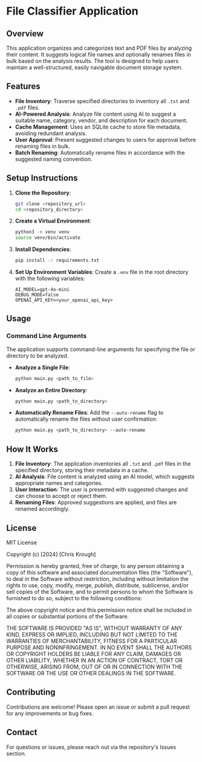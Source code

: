 # File Classifier Application

## Overview
This application organizes and categorizes text and PDF files by analyzing their content. It suggests logical file names and optionally renames files in bulk based on the analysis results. The tool is designed to help users maintain a well-structured, easily navigable document storage system.

## Features
- **File Inventory**: Traverse specified directories to inventory all `.txt` and `.pdf` files.
- **AI-Powered Analysis**: Analyze file content using AI to suggest a suitable name, category, vendor, and description for each document.
- **Cache Management**: Uses an SQLite cache to store file metadata, avoiding redundant analysis.
- **User Approval**: Present suggested changes to users for approval before renaming files in bulk.
- **Batch Renaming**: Automatically rename files in accordance with the suggested naming convention.

## Setup Instructions

1. **Clone the Repository**:
   ```sh
   git clone <repository_url>
   cd <repository_directory>
   ```

2. **Create a Virtual Environment**:
   ```sh
   python3 -m venv venv
   source venv/bin/activate
   ```

3. **Install Dependencies**:
   ```sh
   pip install -r requirements.txt
   ```

4. **Set Up Environment Variables**:
   Create a `.env` file in the root directory with the following variables:
   ```env
   AI_MODEL=gpt-4o-mini
   DEBUG_MODE=false
   OPENAI_API_KEY=<your_openai_api_key>
   ```

## Usage

### Command Line Arguments
The application supports command-line arguments for specifying the file or directory to be analyzed.

- **Analyze a Single File**:
  ```sh
  python main.py <path_to_file>
  ```

- **Analyze an Entire Directory**:
  ```sh
  python main.py <path_to_directory>
  ```

- **Automatically Rename Files**:
  Add the `--auto-rename` flag to automatically rename the files without user confirmation:
  ```sh
  python main.py <path_to_directory> --auto-rename
  ```

## How It Works
1. **File Inventory**: The application inventories all `.txt` and `.pdf` files in the specified directory, storing their metadata in a cache.
2. **AI Analysis**: File content is analyzed using an AI model, which suggests appropriate names and categories.
3. **User Interaction**: The user is presented with suggested changes and can choose to accept or reject them.
4. **Renaming Files**: Approved suggestions are applied, and files are renamed accordingly.

## License

MIT License

Copyright (c) [2024] [Chris Krough]

Permission is hereby granted, free of charge, to any person obtaining a copy
of this software and associated documentation files (the "Software"), to deal
in the Software without restriction, including without limitation the rights
to use, copy, modify, merge, publish, distribute, sublicense, and/or sell
copies of the Software, and to permit persons to whom the Software is
furnished to do so, subject to the following conditions:

The above copyright notice and this permission notice shall be included in all
copies or substantial portions of the Software.

THE SOFTWARE IS PROVIDED "AS IS", WITHOUT WARRANTY OF ANY KIND, EXPRESS OR
IMPLIED, INCLUDING BUT NOT LIMITED TO THE WARRANTIES OF MERCHANTABILITY,
FITNESS FOR A PARTICULAR PURPOSE AND NONINFRINGEMENT. IN NO EVENT SHALL THE
AUTHORS OR COPYRIGHT HOLDERS BE LIABLE FOR ANY CLAIM, DAMAGES OR OTHER
LIABILITY, WHETHER IN AN ACTION OF CONTRACT, TORT OR OTHERWISE, ARISING FROM,
OUT OF OR IN CONNECTION WITH THE SOFTWARE OR THE USE OR OTHER DEALINGS IN THE
SOFTWARE.

## Contributing
Contributions are welcome! Please open an issue or submit a pull request for any improvements or bug fixes.

## Contact
For questions or issues, please reach out via the repository's Issues section.

